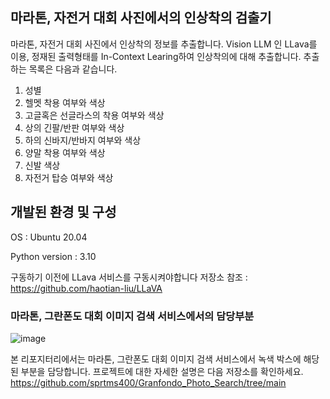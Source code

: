 ## 마라톤, 자전거 대회 사진에서의 인상착의 검출기
마라톤, 자전거 대회 사진에서 인상착의 정보를 추출합니다.
Vision LLM 인 LLava를 이용, 
정재된 출력형태를 In-Context Learing하여 인상착의에 대해 추출합니다.
추출하는 목록은 다음과 같습니다.

1. 성별
2. 헬멧 착용 여부와 색상
3. 고글혹은 선글라스의 착용 여부와 색상
4. 상의 긴팔/반판 여부와 색상
5. 하의 신바지/반바지 여부와 색상
6. 양말 착용 여부와 색상
7. 신발 색상
8. 자전거 탑승 여부와 색상

## 개발된 환경 및 구성

OS : Ubuntu 20.04

Python version : 3.10

구동하기 이전에 LLava 서비스를 구동시켜야합니다 
저장소 참조 : https://github.com/haotian-liu/LLaVA


### 마라톤, 그란폰도 대회 이미지 검색 서비스에서의 담당부분
![image](https://github.com/sprtms400/appearance-llava/assets/26298389/1151f74e-3c5d-411c-94de-1971e19c5000)


본 리포지터리에서는 마라톤, 그란폰도 대회 이미지 검색 서비스에서 녹색 박스에 해당된 부분을 담당합니다. 프로젝트에 대한 자세한 설명은
다음 저장소를 확인하세요.
https://github.com/sprtms400/Granfondo_Photo_Search/tree/main
